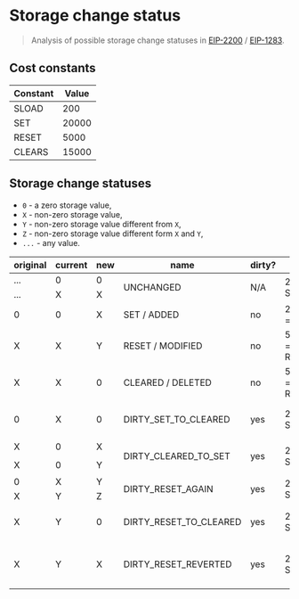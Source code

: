 # Storage change status

> Analysis of possible storage change statuses in [EIP-2200] / [EIP-1283].

## Cost constants

| Constant | Value |
| -------- | ----- |
| SLOAD    | 200   |
| SET      | 20000 |
| RESET    | 5000  |
| CLEARS   | 15000 |


## Storage change statuses

- `0` - a zero storage value,
- `X` - non-zero storage value,
- `Y` - non-zero storage value different from `X`,
- `Z` - non-zero storage value different form `X` and `Y`,
- `...` - any value.


<table>
    <thead>
        <tr>
            <th>original</th>
            <th>current</th>
            <th>new</th>
            <th>name</th>
            <th>dirty?</th>
            <th>cost</th>
            <th>refund</th>
        </tr>
    </thead>
    <tbody>
        <tr>
            <td>...</td>
            <td>0</td>
            <td>0</td>
            <td rowspan="2">UNCHANGED</td>
            <td rowspan="2">N/A</td>
            <td rowspan="2">200 = SLOAD</td>
            <td rowspan="2">0</td>
        </tr>
        <tr>
            <td>...</td>
            <td>X</td>
            <td>X</td>
        </tr>
        <tr>
            <td>0</td>
            <td>0</td>
            <td>X</td>
            <td>SET / ADDED</td>
            <td>no</td>
            <td>20000 = SET</td>
            <td>0</td>
        </tr>
        <tr>
            <td>X</td>
            <td>X</td>
            <td>Y</td>
            <td>RESET / MODIFIED</td>
            <td>no</td>
            <td>5000 = RESET</td>
            <td>0</td>
        </tr>
        <tr>
            <td>X</td>
            <td>X</td>
            <td>0</td>
            <td>CLEARED / DELETED</td>
            <td>no</td>
            <td>5000 = RESET</td>
            <td>15000 = CLEARS</td>
        </tr>
        <tr>
            <td>0</td>
            <td>X</td>
            <td>0</td>
            <td>DIRTY_SET_TO_CLEARED</td>
            <td>yes</td>
            <td>200 = SLOAD</td>
            <td>19800 = SET - SLOAD</td>
        </tr>
        <tr>
            <td>X</td>
            <td>0</td>
            <td>X</td>
            <td rowspan="2">DIRTY_CLEARED_TO_SET</td>
            <td rowspan="2">yes</td>
            <td rowspan="2">200 = SLOAD</td>
            <td rowspan="2">-15000 = -CLEARS</td>
        </tr>
        <tr>
            <td>X</td>
            <td>0</td>
            <td>Y</td>
        </tr>
        <tr>
            <td>0</td>
            <td>X</td>
            <td>Y</td>
            <td rowspan="2">DIRTY_RESET_AGAIN</td>
            <td rowspan="2">yes</td>
            <td rowspan="2">200 = SLOAD</td>
            <td rowspan="2">0</td>
        </tr>
        <tr>
            <td>X</td>
            <td>Y</td>
            <td>Z</td>
        </tr>
        <tr>
            <td>X</td>
            <td>Y</td>
            <td>0</td>
            <td>DIRTY_RESET_TO_CLEARED</td>
            <td>yes</td>
            <td>200 = SLOAD</td>
            <td>15000 = CLEARS</td>
        </tr>
        <tr>
            <td>X</td>
            <td>Y</td>
            <td>X</td>
            <td>DIRTY_RESET_REVERTED</td>
            <td>yes</td>
            <td>200 = SLOAD</td>
            <td>4800 = RESET - SLOAD</td>
        </tr>
    </tbody>
</table>

[EIP-1283]: https://eips.ethereum.org/EIPS/eip-1283
[EIP-2200]: https://eips.ethereum.org/EIPS/eip-2200
